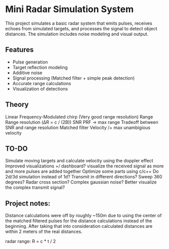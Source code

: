 # Mini Radar Simulation System

This project simulates a basic radar system that emits pulses, receives echoes from simulated targets, and processes the signal to detect object distances. The simulation includes noise modeling and visual output.

## Features
- Pulse generation
- Target reflection modeling
- Additive noise
- Signal processing (Matched filter + simple peak detection)
- Accurate range calculations
- Visualization of detections




## Theory
Linear Frequency-Modulated chirp (Very good range resolution)
Range
Range resolution (ΔR = c / (2B))
SNR
PRF -> max range
Tradeoff between SNR and range resolution
Matched filter
Velocity /+ max unambigious velocity


## TO-DO
Simulate moving targets and calculate velocity using the doppler effect
Improved visualizations +/ dashboard?
visualize the received signal as more and more pulses are added together
Optimize some parts using c/c++
Do 2d/3d simulation instead of 1d? Transmit in different directions? Sweep 360 degrees?
Radar cross section?
Complex gaussian noise?
Better visualize the complex transmit signal?


## Project notes:
Distance calculations were off by roughly ~150m due to using the center of the matched filtered pulses for the distance calculations instead of the beginning.
After taking that into consideration calculated distances are within 2 meters of the real distances.

radar range: R = c * t / 2


